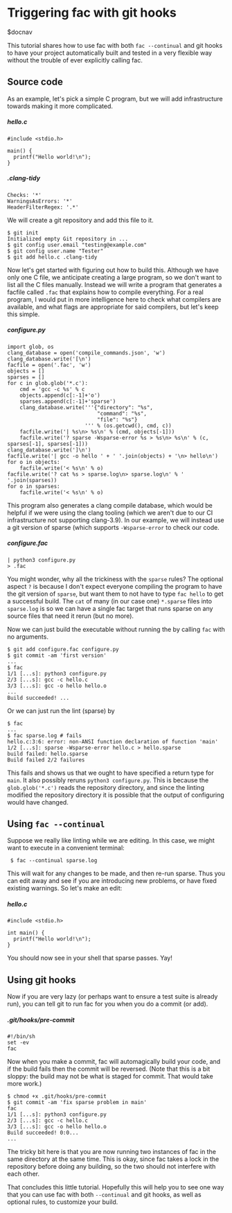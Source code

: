 # Triggering fac with git hooks

$docnav

This tutorial shares how to use fac with both `fac --continual` and
git hooks to have your project automatically built and tested in a
very flexible way without the trouble of ever explicitly calling fac.

## Source code

As an example, let's pick a simple C program, but we will add
infrastructure towards making it more complicated.

##### hello.c
    #include <stdio.h>
    
    main() {
      printf("Hello world!\n");
    }

##### .clang-tidy
    Checks: '*'
    WarningsAsErrors: '*'
    HeaderFilterRegex: '.*'

We will create a git repository and add this file to it.

    $ git init
    Initialized empty Git repository in ...
    $ git config user.email "testing@example.com"
    $ git config user.name "Tester"
    $ git add hello.c .clang-tidy

Now let's get started with figuring out how to build this.  Although
we have only one C file, we anticipate creating a large program, so we
don't want to list all the C files manually.  Instead we will write a
program that generates a facfile called `.fac` that explains how to
compile everything.  For a real program, I would put in more
intelligence here to check what compilers are available, and what
flags are appropriate for said compilers, but let's keep this simple.

##### configure.py
    import glob, os
    clang_database = open('compile_commands.json', 'w')
    clang_database.write('[\n')
    facfile = open('.fac', 'w')
    objects = []
    sparses = []
    for c in glob.glob('*.c'):
        cmd = 'gcc -c %s' % c
        objects.append(c[:-1]+'o')
        sparses.append(c[:-1]+'sparse')
        clang_database.write('''{"directory": "%s",
                                 "command": "%s",
                                 "file": "%s"}
                             ''' % (os.getcwd(), cmd, c))
        facfile.write('| %s\n> %s\n' % (cmd, objects[-1]))
        facfile.write('? sparse -Wsparse-error %s > %s\n> %s\n' % (c, sparses[-1], sparses[-1]))
    clang_database.write(']\n')
    facfile.write('| gcc -o hello ' + ' '.join(objects) + '\n> hello\n')
    for o in objects:
        facfile.write('< %s\n' % o)
    facfile.write('? cat %s > sparse.log\n> sparse.log\n' % ' '.join(sparses))
    for o in sparses:
        facfile.write('< %s\n' % o)

This program also generates a clang compile database, which would be
helpful if we were using the clang tooling (which we aren't due to our
CI infrastructure not supporting clang-3.9).  In our example, we will
instead use a git version of sparse (which supports `-Wsparse-error`
to check our code.

##### configure.fac
    | python3 configure.py
    > .fac

You might wonder, why all the trickiness with the `sparse` rules?  The
optional aspect `?` is because I don't expect everyone compiling the
program to have the git version of `sparse`, but want them to not have
to type `fac hello` to get a successful build.  The `cat` of many (in
our case one) `*.sparse` files into `sparse.log` is so we can have a
single fac target that runs sparse on any source files that need it
rerun (but no more).

Now we can just build the executable without running the by calling
`fac` with no arguments.

    $ git add configure.fac configure.py
    $ git commit -am 'first version'
    ...
    $ fac
    1/1 [...s]: python3 configure.py
    2/3 [...s]: gcc -c hello.c
    3/3 [...s]: gcc -o hello hello.o
    ...
    Build succeeded! ...

Or we can just run the lint (sparse) by

    $ fac
    ...
    $ fac sparse.log # fails
    hello.c:3:6: error: non-ANSI function declaration of function 'main'
    1/2 [...s]: sparse -Wsparse-error hello.c > hello.sparse
    build failed: hello.sparse
    Build failed 2/2 failures

This fails and shows us that we ought to have specified a return type
for `main`.  It also possibly reruns `python3 configure.py`.  This is
because the `glob.glob('*.c')` reads the repository directory, and
since the linting modified the repository directory it is possible
that the output of configuring would have changed.

## Using `fac --continual`

Suppose we really like linting while we are editing.  In this case, we
might want to execute in a convenient terminal:

     $ fac --continual sparse.log

This will wait for any changes to be made, and then re-run sparse.
Thus you can edit away and see if you are introducing new problems, or
have fixed existing warnings.  So let's make an edit:

##### hello.c
    #include <stdio.h>
    
    int main() {
      printf("Hello world!\n");
    }

You should now see in your shell that sparse passes.  Yay!

## Using git hooks

Now if you are very lazy (or perhaps want to ensure a test suite is
already run), you can tell git to run fac for you when you do a commit
(or add).

##### .git/hooks/pre-commit
    #!/bin/sh
    set -ev
    fac

Now when you make a commit, fac will automagically build your code,
and if the build fails then the commit will be reversed.  (Note that
this is a bit sloppy: the build may not be what is staged for commit.
That would take more work.)

    $ chmod +x .git/hooks/pre-commit
    $ git commit -am 'fix sparse problem in main'
    fac
    1/1 [...s]: python3 configure.py
    2/3 [...s]: gcc -c hello.c
    3/3 [...s]: gcc -o hello hello.o
    Build succeeded! 0:0...
    ...

The tricky bit here is that you are now running two instances of fac
in the same directory at the same time.  This is okay, since fac takes
a lock in the repository before doing any building, so the two should
not interfere with each other.

That concludes this little tutorial.  Hopefully this will help you to
see one way that you can use fac with both `--continual` and git
hooks, as well as optional rules, to customize your build.
